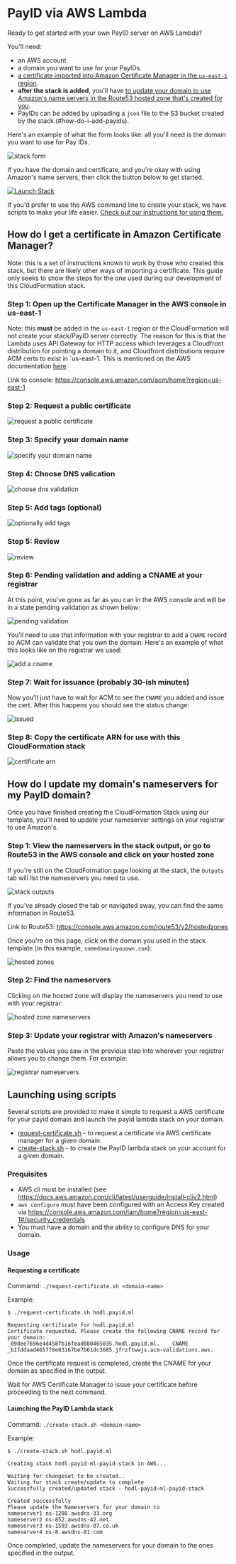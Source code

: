 # PayID via AWS Lambda

Ready to get started with your own PayID server on AWS Lambda?

You'll need:
* an AWS account.
* a domain you want to use for your PayIDs.
* [a certificate imported into Amazon Certificate Manager in the `us-east-1` region](#how-do-i-get-a-certificate-in-amazon-certificate-manager). 
* __after the stack is added__, you'll have [to update your domain to use Amazon's name servers in the Route53 hosted zone that's created for you](#how-do-i-update-my-domains-nameservers-for-my-payid-domain).
* PayIDs can be added by uploading a `json` file to the S3 bucket created by the stack.(#how-do-i-add-payids).

Here's an example of what the form looks like: all you'll need is the domain you want to use for Pay IDs.

![stack form](./help-images/stack-form.png)

If you have the domain and certificate, and you're okay with using Amazon's name servers, then click the button below to get started. 

[![Launch Stack](https://s3.amazonaws.com/cloudformation-examples/cloudformation-launch-stack.png)](https://us-west-1.console.aws.amazon.com/cloudformation/home?region=us-west-1#/stacks/new?templateURL=https://payid-server-template.s3-us-west-2.amazonaws.com/payid-stack.yaml&stackName=my-payid-server)

If you'd prefer to use the AWS command line to create your stack, we have scripts to make your life easier. [Check out our instructions for using them.](#launching-using-scripts)

## How do I get a certificate in Amazon Certificate Manager?

Note: this is a set of instructions known to work by those who created this stack, but there are likely other ways of importing a certificate. This guide only seeks to show the steps for the one used during our development of this CloudFormation stack.

### Step 1: Open up the Certificate Manager in the AWS console in us-east-1

Note: this __must__ be added in the `us-east-1` region or the CloudFormation will not create your stack/PayID server correctly. The reason for this is that the Lambda uses API Gateway for HTTP access which leverages a Cloudfront distribution for pointing a domain to it, and Cloudfront distributions require ACM certs to exist in `us-east-1.  This is mentioned on the AWS documentation [here](https://docs.aws.amazon.com/acm/latest/userguide/acm-regions.html).

Link to console:
https://console.aws.amazon.com/acm/home?region=us-east-1

### Step 2: Request a public certificate

![request a public certificate](./help-images/cert/request-cert-acm-start.png)

### Step 3: Specify your domain name
![specify your domain name](./help-images/cert/request-cert-step-1.png)

### Step 4: Choose DNS valication
![choose dns validation](./help-images/cert/request-cert-step-2.png)

### Step 5: Add tags (optional)
![optionally add tags](./help-images/cert/request-cert-step-3.png)

### Step 5: Review
![review](./help-images/cert/request-cert-step-4.png)

### Step 6: Pending validation and adding a CNAME at your registrar

At this point, you've gone as far as you can in the AWS console and will be in a state pending validation as shown below:

![pending validation](./help-images/cert/request-cert-step-5.png)

You'll need to use that information with your registrar to add a `CNAME` record so ACM can validate that you own the domain. Here's an example of what this looks like on the registrar we used:

![add a cname](./help-images/cert/request-cert-step-6.png)

### Step 7: Wait for issuance (probably 30-ish minutes)

Now you'll just have to wait for ACM to see the `CNAME` you added and issue the cert. After this happens you should see the status change:

![issued](./help-images/cert/request-cert-step-7.png)

### Step 8: Copy the certificate ARN for use with this CloudFormation stack

![certificate arn](./help-images/cert/request-cert-step-8.png)

## How do I update my domain's nameservers for my PayID domain?

Once you have finished creating the CloudFormation Stack using our template, you'll need to update your nameserver settings on your registrar to use Amazon's. 

### Step 1: View the nameservers in the stack output, or go to Route53 in the AWS console and click on your hosted zone

If you're still on the CloudFormation page looking at the stack, the `Outputs` tab will list the nameservers you need to use.

![stack outputs](./help-images/nameservers/stack-outputs.png)

If you've already closed the tab or navigated away, you can find the same information in Route53.

Link to Route53:
https://console.aws.amazon.com/route53/v2/hostedzones

Once you're on this page, click on the domain you used in the stack template (in this example, `somedomainyouown.com`):

![hosted zones](./help-images/nameservers/hosted-zone-list.png)

### Step 2: Find the nameservers

Clicking on the hosted zone will display the nameservers you need to use with your registrar:

![hosted zone nameservers](./help-images/nameservers/hosted-zone-nameservers.png)

### Step 3: Update your registrar with Amazon's nameservers

Paste the values you saw in the previous step into wherever your registrar allows you to change them. For example:

![registrar nameservers](./help-images/nameservers/registrar-nameservers.png)


## Launching using scripts

Several scripts are provided to make it simple to request a AWS certificate for your payid domain and launch the payid
lambda stack on your domain.
- [request-certificate.sh](request-certificate.sh) - to request a certificate via AWS certificate manager for a given domain.
- [create-stack.sh](create-stack.sh) - to create the PayID lambda stack on your account for a given domain.

### Prequisites

- AWS cli must be installed (see https://docs.aws.amazon.com/cli/latest/userguide/install-cliv2.html)
- `aws configure` must have been configured with an Access Key created via https://console.aws.amazon.com/iam/home?region=us-east-1#/security_credentials
- You must have a domain and the ability to configure DNS for your domain. 

### Usage

#### Requesting a certificate

Commamd: `./request-certificate.sh <domain-name>`

Example:
```
$ ./request-certificate.sh hodl.payid.ml

Requesting certificate for hodl.payid.ml
Certificate requested. Please create the following CNAME record for your domain:
_09dee7696e4d458fb16fead080465035.hodl.payid.ml.	CNAME	_b1fddaad4657f8e03167be7b61dc3685.jfrzftwwjs.acm-validations.aws.
```

Once the certificate request is completed, create the CNAME for your domain as specified in the output.

Wait for AWS Certificate Manager to issue your certificate before proceeding to the next command.

#### Launching the PayID Lambda stack

Commamd: `./create-stack.sh <domain-name>`

Example:
```
$ ./create-stack.sh hodl.payid.ml

Creating stack hodl-payid-ml-payid-stack in AWS...

Waiting for changeset to be created..
Waiting for stack create/update to complete
Successfully created/updated stack - hodl-payid-ml-payid-stack

Created successfully
Please update the Nameservers for your domain to
nameserver1	ns-1288.awsdns-33.org
nameserver2	ns-852.awsdns-42.net
nameserver3	ns-1593.awsdns-07.co.uk
nameserver4	ns-8.awsdns-01.com
```

Once completed, update the nameservers for your domain to the ones specified in the output.

